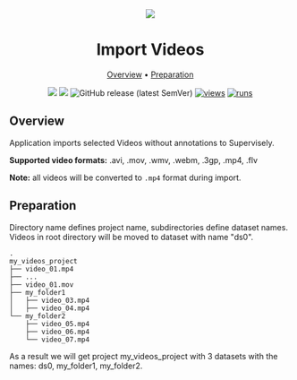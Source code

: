 <div align="center" markdown>
<img src="https://github.com/supervisely-ecosystem/import-videos-supervisely/releases/download/v0.0.1/poster.png"/>



# Import Videos

<p align="center">
  <a href="#Overview">Overview</a> •
  <a href="#Preparation">Preparation</a> 
</p>

[![](https://img.shields.io/badge/supervisely-ecosystem-brightgreen)](https://ecosystem.supervise.ly/apps/supervisely-ecosystem/import-videos-supervisely)
[![](https://img.shields.io/badge/slack-chat-green.svg?logo=slack)](https://supervise.ly/slack)
![GitHub release (latest SemVer)](https://img.shields.io/github/v/release/supervisely-ecosystem/import-videos-supervisely)
[![views](https://app.supervise.ly/img/badges/views/supervisely-ecosystem/import-videos-supervisely)](https://supervise.ly)
[![runs](https://app.supervise.ly/img/badges/runs/supervisely-ecosystem/import-videos-supervisely)](https://supervise.ly)

</div>

## Overview

Application imports selected Videos without annotations to Supervisely.

**Supported video formats:** .avi, .mov, .wmv, .webm, .3gp, .mp4, .flv

**Note:** all videos will be converted to `.mp4` format during import.

## Preparation
Directory name defines project name, subdirectories define dataset names.  
Videos in root directory will be moved to dataset with name "ds0".

```
.
my_videos_project
├── video_01.mp4
├── ...
├── video_01.mov
├── my_folder1
│   ├── video_03.mp4
│   ├── video_04.mp4
└── my_folder2
    ├── video_05.mp4
    ├── video_06.mp4
    └── video_07.mp4
```
    
As a result we will get project my_videos_project with 3 datasets with the names: ds0, my_folder1, my_folder2.  
